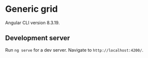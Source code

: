 # Generic grid

Angular CLI version 8.3.19.

## Development server

Run `ng serve` for a dev server. Navigate to `http://localhost:4200/`.
